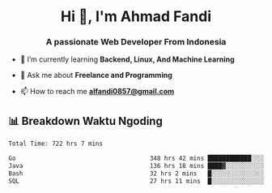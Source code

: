 <h1 align="center">Hi 👋, I'm Ahmad Fandi</h1>
<h3 align="center">A passionate Web Developer From Indonesia</h3>

- 🌱 I’m currently learning **Backend, Linux, And Machine Learning**

- 💬 Ask me about **Freelance and Programming**

- 📫 How to reach me **<alfandi0857@gmail.com>**


## 📊 Breakdown Waktu Ngoding

<!--START_SECTION:waka-->

```txt
Total Time: 722 hrs 7 mins

Go                                     348 hrs 42 mins ████████████░░░░░░░░░░░░░   47.88 %
Java                                   136 hrs 18 mins ████▓░░░░░░░░░░░░░░░░░░░░   18.72 %
Bash                                   32 hrs 2 mins   █░░░░░░░░░░░░░░░░░░░░░░░░   04.40 %
SQL                                    27 hrs 11 mins  █░░░░░░░░░░░░░░░░░░░░░░░░   03.73 %
```

<!--END_SECTION:waka-->
